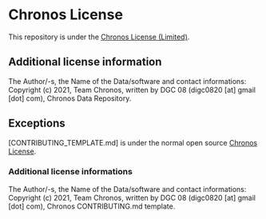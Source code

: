 # Chronos License
This repository is under the [Chronos License (Limited)](https://github.com/Team-Chronos/chronos-data/blob/main/ChronosLicenseLimited.md).

## Additional license information
The Author/-s, the Name of the Data/software and contact informations:  
Copyright (c) 2021, Team Chronos, written by DGC 08 (digc0820 [at] gmail [dot] com), Chronos Data Repository.  

## Exceptions
[CONTRIBUTING_TEMPLATE.md] is under the normal open source [Chronos License](https://github.com/Team-Chronos/chronos-data/blob/main/ChronosLicense.md).
### Additional license informations
The Author/-s, the Name of the Data/software and contact informations:  
Copyright (c) 2021, Team Chronos, written by DGC 08 (digc0820 [at] gmail [dot] com), Chronos CONTRIBUTING.md template.
